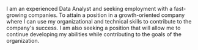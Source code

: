 I am an experienced Data Analyst  and seeking employment with a fast-growing companies.
To attain a position  in a growth-oriented company where I can use my organizational and technical skills to contribute to the company's success.
I am also seeking a position that will allow me to continue developing my abilities while contributing to the goals of the organization.
